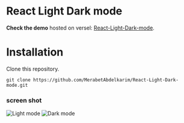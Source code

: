 

# React Light Dark mode



**Check the demo** hosted on versel:
[React-Light-Dark-mode](https://merabet-abdlelkarim.vercel.app).

# Installation

Clone this repository.

    git clone https://github.com/MerabetAbdelkarim/React-Light-Dark-mode.git


### screen shot
    
![Light  mode](https://github.com/MerabetAbdelkarim/React-Light-Dark-mode/assets/95025226/9d472dc6-d66b-4b84-9664-1b980c1659a5)
![Dark mode](https://github.com/MerabetAbdelkarim/React-Light-Dark-mode/assets/95025226/87fbaa80-65d3-4f7f-938c-16d3914ffc8e)

